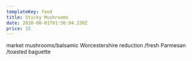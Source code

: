 ```yaml
---
templateKey: food
title: Sticky Mushrooms
date: 2020-08-01T01:56:04.230Z
price: 15
---
```

market mushrooms/balsamic Worcestershire reduction /fresh Parmesan /toasted baguette